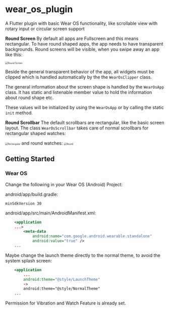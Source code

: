 # wear_os_plugin
A Flutter plugin with basic Wear OS functionality, like scrollable view with rotary input or circular screen support

**Round Screen**
By default all apps are Fullscreen and this means rectangular. To have round shaped apps, the app needs to have transparent backgrounds. Round screens will be visible, when you swipe away an app like this:

<img src="https://github.com/StefanThomas/wear_os_plugin/blob/main/.doc/screenshot_round_screen.png" alt="Round Screen" style="zoom:50%;" />

Beside the general transparent behavior of the app, all widgets must be clipped which is handled automatically by the the `WearOsClipper` class.

The general information about the screen shape is handled by the `WearOsApp` class. It has static and listenable member value to hold the information about round shape etc. 

These values will be initialized by using the `WearOsApp` or by calling the static `init` method.



**Round Scrollbar**
The default scrollbars are rectangular, like the basic screen layout. 
The class `WearOsScrollbar` takes care of normal scrollbars for rectangular shaped watches:

<img src="https://github.com/StefanThomas/wear_os_plugin/blob/main/.doc/screenshot_rectangular_scrollbar.png" alt="Rectangular" style="zoom:50%;"/>
 and round watches:
<img src="https://github.com/StefanThomas/wear_os_plugin/blob/main/.doc/screenshot_round_scrollbar.png" alt="Round" style="zoom:50%;" />



## Getting Started

### Wear OS
Change the following in your Wear OS (Android) Project:

android/app/build.gradle:

`minSdkVersion 30`

android/app/src/main/AndroidManifest.xml:
```xml
	<application
	...>
        <meta-data
            android:name="com.google.android.wearable.standalone"
            android:value="true" />
	...            
```
Maybe change the launch theme directly to the normal theme, to avoid the system splash screen:
```xml
	<application
		...
		android:theme="@style/LaunchTheme"
		->
		android:theme="@style/NormalTheme"
	...
```

Permission for Vibration and Watch Feature is already set.